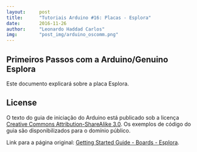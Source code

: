 ```yaml
---
layout:     post
title:      "Tutoriais Arduino #16: Placas - Esplora"
date:       2016-11-26
author:     "Leonardo Haddad Carlos"
img:        "post_img/arduino_oscomm.png"
---
```


## Primeiros Passos com a Arduino/Genuino Esplora

Este documento explicará sobre a placa Esplora.

License
----

O texto do guia de iniciação do Arduino está publicado sob a licença [Creative Commons Attribution-ShareAlike 3.0][ccasa3]. Os exemplos de código do guia são disponibilizados para o domínio público.

Link para a página original: [Getting Started Guide - Boards - Esplora][originalpage].

[//]: # (These are reference links used in the body of this note and get stripped out when the markdown processor does its job. There is no need to format nicely because it shouldn't be seen. Thanks SO - http://stackoverflow.com/questions/4823468/store-comments-in-markdown-syntax)


   [placeholder]: <>
   [reference]: <https://www.arduino.cc/en/Reference/HomePage>
   [tutexamples]: <https://www.arduino.cc/en/Tutorial/HomePage>
   [unohub]: <https://create.arduino.cc/projecthub/products/arduino-uno-genuino-uno>
   [troubleshooting]: </2016/11/25/arduino-10troubleshooting/>
   [environment]: </2016/11/21/arduino-7environment/>
   [stepsxp]: <https://www.arduino.cc/en/Guide/UnoDriversWindowsXP>
   [firststeps]: </2016/11/20/arduino-1start/>
   [originalpage]: <https://www.arduino.cc/en/Guide/ArduinoEsplora>
   [ccasa3]: <https://creativecommons.org/licenses/by-sa/3.0>
   [arduino]: <https://www.arduino.cc>
